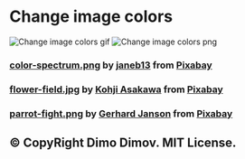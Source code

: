 # Change image colors

![Change image colors gif](/readme/change-image-colors.gif)
![Change image colors png](/readme/change-image-colors.png)

### [color-spectrum.png](https://pixabay.com/illustrations/color-spectrum-circle-1192509/) by [janeb13](https://pixabay.com/users/janeb13-725943/?utm_source=link-attribution&utm_medium=referral&utm_campaign=image&utm_content=1192509) from [Pixabay](https://pixabay.com/?utm_source=link-attribution&utm_medium=referral&utm_campaign=image&utm_content=1192509)
### [flower-field.jpg](https://pixabay.com/photos/flower-field-flowers-field-trees-250016/) by [Kohji Asakawa](https://pixabay.com/users/deltaworks-37465/?utm_source=link-attribution&utm_medium=referral&utm_campaign=image&utm_content=250016) from [Pixabay](https://pixabay.com/?utm_source=link-attribution&utm_medium=referral&utm_campaign=image&utm_content=250016)
### [parrot-fight.png](https://pixabay.com/photos/parrot-isolated-flight-2768769/) by [Gerhard Janson](https://pixabay.com/users/janson_g-5907103/?utm_source=link-attribution&utm_medium=referral&utm_campaign=image&utm_content=2768769) from [Pixabay](https://pixabay.com/?utm_source=link-attribution&utm_medium=referral&utm_campaign=image&utm_content=2768769)
## © CopyRight Dimo Dimov. MIT License.